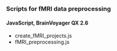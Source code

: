 ### Scripts for fMRI data preprocessing 
#### JavaScript, BrainVoyager QX 2.6

- create_fMRI_projects.js
- fMRI_preprocessing.js
